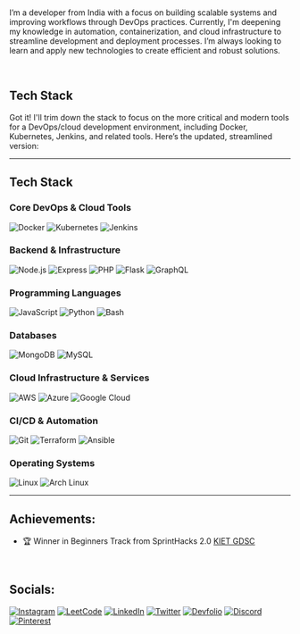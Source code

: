 
<br>

I’m a developer from India with a focus on building scalable systems and improving workflows through DevOps practices. Currently, I'm deepening my knowledge in automation, containerization, and cloud infrastructure to streamline development and deployment processes. I’m always looking to learn and apply new technologies to create efficient and robust solutions.

<br>

## Tech Stack
Got it! I'll trim down the stack to focus on the more critical and modern tools for a DevOps/cloud development environment, including Docker, Kubernetes, Jenkins, and related tools. Here’s the updated, streamlined version:

---

## Tech Stack

### Core DevOps & Cloud Tools

![Docker](https://img.shields.io/badge/Docker-%232B2B2B.svg?style=for-the-badge\&logo=docker\&logoColor=white)
![Kubernetes](https://img.shields.io/badge/Kubernetes-%232B2B2B.svg?style=for-the-badge\&logo=kubernetes\&logoColor=white)
![Jenkins](https://img.shields.io/badge/Jenkins-%232B2B2B.svg?style=for-the-badge\&logo=jenkins\&logoColor=white)

### Backend & Infrastructure

![Node.js](https://img.shields.io/badge/node.js-333333?style=for-the-badge\&logo=node.js\&logoColor=white)
![Express](https://img.shields.io/badge/express.js-%23222222.svg?style=for-the-badge\&logo=express\&logoColor=%2361DAFB)
![PHP](https://img.shields.io/badge/php-444444?style=for-the-badge\&logo=php\&logoColor=white)
![Flask](https://img.shields.io/badge/flask-%23222222.svg?style=for-the-badge\&logo=flask\&logoColor=white)
![GraphQL](https://img.shields.io/badge/GraphQL-%23222222?style=for-the-badge\&logo=graphql\&logoColor=white)

### Programming Languages

![JavaScript](https://img.shields.io/badge/javascript-%232B2B2B.svg?style=for-the-badge\&logo=javascript\&logoColor=%23F7DF1E)
![Python](https://img.shields.io/badge/python-%232B2B2B?style=for-the-badge\&logo=python\&logoColor=ffdd54)
![Bash](https://img.shields.io/badge/Bash-%23222222.svg?style=for-the-badge\&logo=gnu-bash\&logoColor=white)

### Databases

![MongoDB](https://img.shields.io/badge/MongoDB-%232B2B2B.svg?style=for-the-badge\&logo=mongodb\&logoColor=white)
![MySQL](https://img.shields.io/badge/MySQL-%232B2B2B?style=for-the-badge\&logo=mysql\&logoColor=white)

### Cloud Infrastructure & Services

![AWS](https://img.shields.io/badge/AWS-%232B2B2B.svg?style=for-the-badge\&logo=amazonaws\&logoColor=white)
![Azure](https://img.shields.io/badge/Azure-%232B2B2B.svg?style=for-the-badge\&logo=microsoftazure\&logoColor=white)
![Google Cloud](https://img.shields.io/badge/Google_Cloud-%232B2B2B.svg?style=for-the-badge\&logo=googlecloud\&logoColor=white)

### CI/CD & Automation

![Git](https://img.shields.io/badge/git-%23222222.svg?style=for-the-badge\&logo=git\&logoColor=white)
![Terraform](https://img.shields.io/badge/Terraform-%232B2B2B.svg?style=for-the-badge\&logo=terraform\&logoColor=white)
![Ansible](https://img.shields.io/badge/Ansible-%232B2B2B.svg?style=for-the-badge\&logo=ansible\&logoColor=white)

### Operating Systems

![Linux](https://img.shields.io/badge/Linux-%232B2B2B.svg?style=for-the-badge\&logo=linux\&logoColor=black)
![Arch Linux](https://img.shields.io/badge/ArchLinux-333333.svg?style=for-the-badge\&logo=arch-linux\&logoColor=white)

---

## Achievements:
- 🏆 Winner in Beginners Track from SprintHacks 2.0 [KIET GDSC](https://drive.google.com/file/d/18c4AonD-EQuLAdVyrI__36DX8LgpS7B2/view?usp=drive_link)

<br>

## Socials:
[![Instagram](https://img.shields.io/badge/Instagram-%23E4405F.svg?logo=Instagram&logoColor=white&style=for-the-badge)](https://instagram.com/mrigankwastaken)
[![LeetCode](https://img.shields.io/badge/LeetCode-%23FFA116.svg?style=for-the-badge&logo=leetcode&logoColor=white)](https://leetcode.com/Mrigank118)
[![LinkedIn](https://img.shields.io/badge/LinkedIn-%230077B5.svg?logo=linkedin&logoColor=white&style=for-the-badge)](https://linkedin.com/in/mriganksingh11)
[![Twitter](https://img.shields.io/badge/Twitter-%231DA1F2.svg?logo=Twitter&logoColor=white&style=for-the-badge)](https://twitter.com/mrigankwastaken)
[![Devfolio](https://img.shields.io/badge/Devfolio-%23555555.svg?logo=devfolio&logoColor=white&style=for-the-badge)](https://devfolio.co/@Mrigank118)
[![Discord](https://img.shields.io/badge/Discord-%237289DA.svg?style=for-the-badge&logo=discord&logoColor=white)](https://discord.gg/mrigankwastaken)
[![Pinterest](https://img.shields.io/badge/Pinterest-%23E60023.svg?logo=Pinterest&logoColor=white&style=for-the-badge)](https://pinterest.com/mrigankwastaken)
